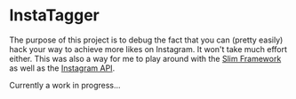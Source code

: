 InstaTagger
=======

The purpose of this project is to debug the fact that you can (pretty easily) hack your
way to achieve more likes on Instagram. It won't take much effort either. This was also
a way for me to play around with the [Slim Framework](http://slimframework.com/) as
well as the [Instagram API](http://instagram.com/developer/).

Currently a work in progress...